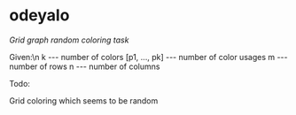 # odeyalo
*Grid graph random coloring task*


Given:\n
k --- number of colors
[p1, ..., pk] --- number of color usages
m --- number of rows
n --- number of columns


Todo:

Grid coloring which seems to be random
